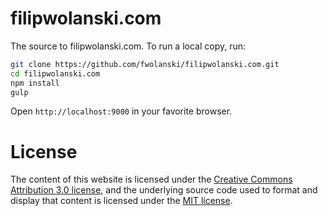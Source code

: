 # filipwolanski.com

The source to filipwolanski.com. To run a local copy, run:

```bash
git clone https://github.com/fwolanski/filipwolanski.com.git
cd filipwolanski.com
npm install
gulp
```

Open `http://localhost:9000` in your favorite browser.


# License

The content of this website is licensed under the
[Creative Commons Attribution 3.0 license](http://creativecommons.org/licenses/by/3.0/us/deed.en_US),
and the underlying source code used to format and display that content
is licensed under the [MIT license](http://opensource.org/licenses/mit-license.php).
